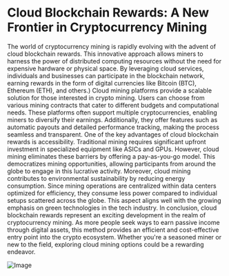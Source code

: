 # Cloud Blockchain Rewards: A New Frontier in Cryptocurrency Mining
The world of cryptocurrency mining is rapidly evolving with the advent of cloud blockchain rewards. This innovative approach allows miners to harness the power of distributed computing resources without the need for expensive hardware or physical space. By leveraging cloud services, individuals and businesses can participate in the blockchain network, earning rewards in the form of digital currencies like Bitcoin (BTC), Ethereum (ETH), and others.)
Cloud mining platforms provide a scalable solution for those interested in crypto mining. Users can choose from various mining contracts that cater to different budgets and computational needs. These platforms often support multiple cryptocurrencies, enabling miners to diversify their earnings. Additionally, they offer features such as automatic payouts and detailed performance tracking, making the process seamless and transparent.
One of the key advantages of cloud blockchain rewards is accessibility. Traditional mining requires significant upfront investment in specialized equipment like ASICs and GPUs. However, cloud mining eliminates these barriers by offering a pay-as-you-go model. This democratizes mining opportunities, allowing participants from around the globe to engage in this lucrative activity.
Moreover, cloud mining contributes to environmental sustainability by reducing energy consumption. Since mining operations are centralized within data centers optimized for efficiency, they consume less power compared to individual setups scattered across the globe. This aspect aligns well with the growing emphasis on green technologies in the tech industry.
In conclusion, cloud blockchain rewards represent an exciting development in the realm of cryptocurrency mining. As more people seek ways to earn passive income through digital assets, this method provides an efficient and cost-effective entry point into the crypto ecosystem. Whether you're a seasoned miner or new to the field, exploring cloud mining options could be a rewarding endeavor.


![Image](https://github.com/user-attachments/assets/4a25d116-2220-4385-b08e-f287af8fcbc4)
